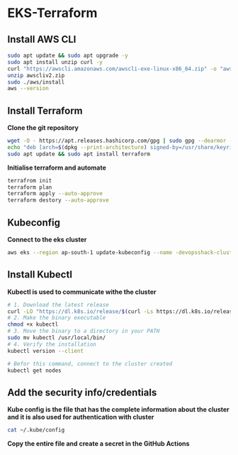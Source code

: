 # EKS-Terraform

## Install AWS CLI
```bash
sudo apt update && sudo apt upgrade -y
sudo apt install unzip curl -y
curl "https://awscli.amazonaws.com/awscli-exe-linux-x86_64.zip" -o "awscliv2.zip"
unzip awscliv2.zip
sudo ./aws/install
aws --version
```

## Install Terraform
**Clone the git repository**
```bash
wget -O - https://apt.releases.hashicorp.com/gpg | sudo gpg --dearmor -o /usr/share/keyrings/hashicorp-archive-keyring.gpg
echo "deb [arch=$(dpkg --print-architecture) signed-by=/usr/share/keyrings/hashicorp-archive-keyring.gpg] https://apt.releases.hashicorp.com $(grep -oP '(?<=UBUNTU_CODENAME=).*' /etc/os-release || lsb_release -cs) main" | sudo tee /etc/apt/sources.list.d/hashicorp.list
sudo apt update && sudo apt install terraform
```
**Initialise terraform and automate**
```bash
terrafrom init
terraform plan
terraform apply --auto-approve
terraform destory --auto-approve
```

## Kubeconfig
**Connect to the eks cluster**
```bash
aws eks --region ap-south-1 update-kubeconfig --name -devopsshack-cluster
```

## Install Kubectl
**Kubectl is used to communicate withe the cluster**
```bash
# 1. Download the latest release
curl -LO "https://dl.k8s.io/release/$(curl -Ls https://dl.k8s.io/release/stable.txt)/bin/linux/amd64/kubectl"
# 2. Make the binary executable
chmod +x kubectl
# 3. Move the binary to a directory in your PATH
sudo mv kubectl /usr/local/bin/
# 4. Verify the installation
kubectl version --client
```

```bash
# Befor this command, connect to the cluster created
kubectl get nodes
```

## Add the security info/credentials
**Kube config is the file that has the complete information about the cluster and it is also used for authentication with cluster**
```bash
cat ~/.kube/config
```
**Copy the entire file and create a secret in the GitHub Actions**

